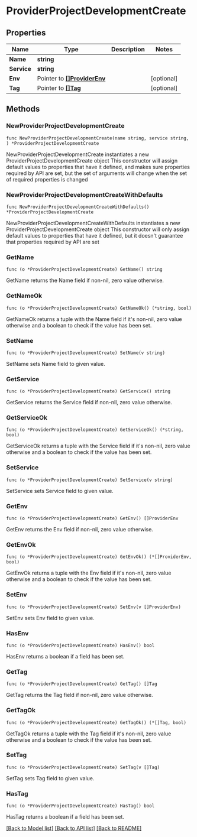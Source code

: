 # ProviderProjectDevelopmentCreate

## Properties

Name | Type | Description | Notes
------------ | ------------- | ------------- | -------------
**Name** | **string** |  | 
**Service** | **string** |  | 
**Env** | Pointer to [**[]ProviderEnv**](ProviderEnv.md) |  | [optional] 
**Tag** | Pointer to [**[]Tag**](Tag.md) |  | [optional] 

## Methods

### NewProviderProjectDevelopmentCreate

`func NewProviderProjectDevelopmentCreate(name string, service string, ) *ProviderProjectDevelopmentCreate`

NewProviderProjectDevelopmentCreate instantiates a new ProviderProjectDevelopmentCreate object
This constructor will assign default values to properties that have it defined,
and makes sure properties required by API are set, but the set of arguments
will change when the set of required properties is changed

### NewProviderProjectDevelopmentCreateWithDefaults

`func NewProviderProjectDevelopmentCreateWithDefaults() *ProviderProjectDevelopmentCreate`

NewProviderProjectDevelopmentCreateWithDefaults instantiates a new ProviderProjectDevelopmentCreate object
This constructor will only assign default values to properties that have it defined,
but it doesn't guarantee that properties required by API are set

### GetName

`func (o *ProviderProjectDevelopmentCreate) GetName() string`

GetName returns the Name field if non-nil, zero value otherwise.

### GetNameOk

`func (o *ProviderProjectDevelopmentCreate) GetNameOk() (*string, bool)`

GetNameOk returns a tuple with the Name field if it's non-nil, zero value otherwise
and a boolean to check if the value has been set.

### SetName

`func (o *ProviderProjectDevelopmentCreate) SetName(v string)`

SetName sets Name field to given value.


### GetService

`func (o *ProviderProjectDevelopmentCreate) GetService() string`

GetService returns the Service field if non-nil, zero value otherwise.

### GetServiceOk

`func (o *ProviderProjectDevelopmentCreate) GetServiceOk() (*string, bool)`

GetServiceOk returns a tuple with the Service field if it's non-nil, zero value otherwise
and a boolean to check if the value has been set.

### SetService

`func (o *ProviderProjectDevelopmentCreate) SetService(v string)`

SetService sets Service field to given value.


### GetEnv

`func (o *ProviderProjectDevelopmentCreate) GetEnv() []ProviderEnv`

GetEnv returns the Env field if non-nil, zero value otherwise.

### GetEnvOk

`func (o *ProviderProjectDevelopmentCreate) GetEnvOk() (*[]ProviderEnv, bool)`

GetEnvOk returns a tuple with the Env field if it's non-nil, zero value otherwise
and a boolean to check if the value has been set.

### SetEnv

`func (o *ProviderProjectDevelopmentCreate) SetEnv(v []ProviderEnv)`

SetEnv sets Env field to given value.

### HasEnv

`func (o *ProviderProjectDevelopmentCreate) HasEnv() bool`

HasEnv returns a boolean if a field has been set.

### GetTag

`func (o *ProviderProjectDevelopmentCreate) GetTag() []Tag`

GetTag returns the Tag field if non-nil, zero value otherwise.

### GetTagOk

`func (o *ProviderProjectDevelopmentCreate) GetTagOk() (*[]Tag, bool)`

GetTagOk returns a tuple with the Tag field if it's non-nil, zero value otherwise
and a boolean to check if the value has been set.

### SetTag

`func (o *ProviderProjectDevelopmentCreate) SetTag(v []Tag)`

SetTag sets Tag field to given value.

### HasTag

`func (o *ProviderProjectDevelopmentCreate) HasTag() bool`

HasTag returns a boolean if a field has been set.


[[Back to Model list]](../README.md#documentation-for-models) [[Back to API list]](../README.md#documentation-for-api-endpoints) [[Back to README]](../README.md)


